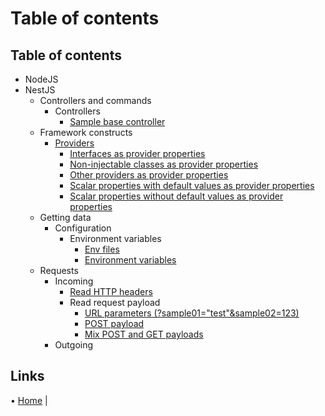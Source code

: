 # Table of contents

## Table of contents

- NodeJS
- NestJS
  - Controllers and commands
    - Controllers
      - [Sample base controller](../src/nestjs/controllers-and-commands/controllers/sample-base)
  - Framework constructs
    - [Providers](../src/nestjs/framework-constructs/providers/README.md)
      - [Interfaces as provider properties](../src/nestjs/framework-constructs/providers/interfaces-as-properties)
      - [Non-injectable classes as provider properties](../src/nestjs/framework-constructs/providers/non-injectable-classes-as-properties)
      - [Other providers as provider properties](../src/nestjs/framework-constructs/providers/other-providers-as-properties)
      - [Scalar properties with default values as provider properties](../src/nestjs/framework-constructs/providers/scalar-properties-default-values)
      - [Scalar properties without default values as provider properties](../src/nestjs/framework-constructs/providers/scalar-properties-no-default)
  - Getting data
    - Configuration
      - Environment variables
        - [Env files](../src/nestjs/getting-data/configuration/environment-variables)
        - [Environment variables](../src/nestjs/getting-data/configuration/environment-variables/environment-variables)
  - Requests
    - Incoming
      - [Read HTTP headers](../src/nestjs/requests/incoming/http-headers)
      - Read request payload
        - [URL parameters (?sample01="test"&sample02=123)](../src/nestjs/requests/incoming/read-request-payload/url-parameters)
        - [POST payload](../src/nestjs/requests/incoming/read-request-payload/post-payload)
        - [Mix POST and GET payloads](../src/nestjs/requests/incoming/read-request-payload/mix-post-get-payloads)
    - Outgoing

## Links

• [Home](../README.md) |